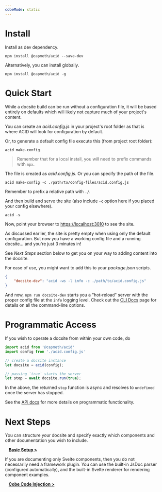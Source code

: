 ```yaml
---
cobeMode: static
---
```



# Install

Install as dev dependency.

```shell
npm install @capmeth/acid --save-dev
```

Alternatively, you can install globally.

```shell
npm install @capmeth/acid -g
```


# Quick Start

While a docsite build can be run without a configuration file, it will be based entirely on defaults which will likely not capture much of your project's content.  

You can create an *acid.config.js* in your project's root folder as that is where ACID will look for configuration by default.

Or, to generate a default config file execute this (from project root folder):

```shell
acid make-config
```

> Remember that for a local install, you will need to prefix commands with `npx`.

The file is created as *acid.config.js*.  Or you can specify the path of the file.

```shell
acid make-config -c ./path/to/config-files/acid.config.js
```

Remember to prefix a relative path with `./`.

And then build and serve the site (also include `-c` option here if you placed your config elsewhere).

```shell
acid -s
```

Now, point your browser to <https://localhost:3010> to see the site.

As discussed earlier, the site is pretty empty when using only the default configuration.  But now you have a working config file and a running docsite... and you're just 3 minutes in!

See *Next Steps* section below to get you on your way to adding content into the docsite.

For ease of use, you might want to add this to your *package.json* scripts.

```json
{
    "docsite-dev": "acid -ws -l info -c ./path/to/acid.config.js"
}
```

And now, `npm run docsite-dev` starts you a "hot-reload" server with the proper config file at the `info` logging level.  Check out the [CLI Docs](/document/reference-acid-cli) page for details on all the command-line options.


# Programmatic Access

If you wish to operate a docsite from within your own code, do

```js
import acid from '@capmeth/acid'
import config from './acid.config.js'

// create a docsite instance
let docsite = acid(config);

// passing `true` starts the server
let stop = await docsite.run(true);
```

In the above, the returned `stop` function is async and resolves to `undefined` once the server has stopped.

See the [API docs](/document/docsite-api) for more details on programmatic functionality.


# Next Steps

You can structure your docsite and specify exactly which components and other documentation you wish to include.

&nbsp;&nbsp; ******[Basic Setup >](/document/tutorials-basic-setup)******

If you are documenting only Svelte components, then you do not necessarily need a framework plugin.  You can use the built-in JsDoc parser (configured automatically), and the built-in Svelte renderer for rendering component examples.

&nbsp;&nbsp; ******[Cobe Code Injection >](/document/tutorials-cobe-code-injection)******
